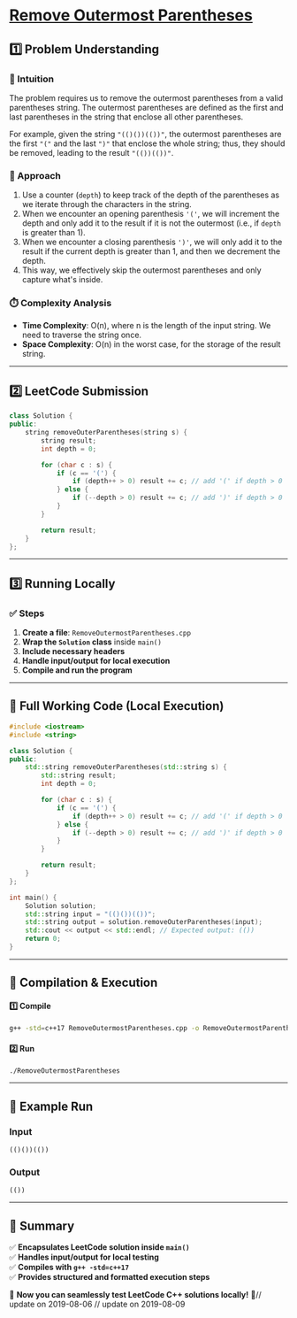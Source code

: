 # **[Remove Outermost Parentheses](https://leetcode.com/problems/remove-outermost-parentheses/description/)**  

## **1️⃣ Problem Understanding**  
### **📌 Intuition**  
The problem requires us to remove the outermost parentheses from a valid parentheses string. The outermost parentheses are defined as the first and last parentheses in the string that enclose all other parentheses. 

For example, given the string `"(()())(())"`, the outermost parentheses are the first `"("` and the last `")"` that enclose the whole string; thus, they should be removed, leading to the result `"(())(())"`.

### **🚀 Approach**  
1. Use a counter (`depth`) to keep track of the depth of the parentheses as we iterate through the characters in the string.
2. When we encounter an opening parenthesis `'('`, we will increment the depth and only add it to the result if it is not the outermost (i.e., if `depth` is greater than 1).
3. When we encounter a closing parenthesis `')'`, we will only add it to the result if the current depth is greater than 1, and then we decrement the depth.
4. This way, we effectively skip the outermost parentheses and only capture what's inside.

### **⏱️ Complexity Analysis**  
- **Time Complexity**: O(n), where n is the length of the input string. We need to traverse the string once.
- **Space Complexity**: O(n) in the worst case, for the storage of the result string.  

---  

## **2️⃣ LeetCode Submission**  
```cpp
class Solution {
public:
    string removeOuterParentheses(string s) {
        string result;
        int depth = 0;

        for (char c : s) {
            if (c == '(') {
                if (depth++ > 0) result += c; // add '(' if depth > 0
            } else {
                if (--depth > 0) result += c; // add ')' if depth > 0
            }
        }

        return result;
    }
};
```  

---  

## **3️⃣ Running Locally**  
### **✅ Steps**  
1. **Create a file**: `RemoveOutermostParentheses.cpp`  
2. **Wrap the `Solution` class** inside `main()`  
3. **Include necessary headers**  
4. **Handle input/output for local execution**  
5. **Compile and run the program**  

---  

## **📝 Full Working Code (Local Execution)**  
```cpp
#include <iostream>
#include <string>

class Solution {
public:
    std::string removeOuterParentheses(std::string s) {
        std::string result;
        int depth = 0;

        for (char c : s) {
            if (c == '(') {
                if (depth++ > 0) result += c; // add '(' if depth > 0
            } else {
                if (--depth > 0) result += c; // add ')' if depth > 0
            }
        }

        return result;
    }
};

int main() {
    Solution solution;
    std::string input = "(()())(())";
    std::string output = solution.removeOuterParentheses(input);
    std::cout << output << std::endl; // Expected output: (())
    return 0;
}
```  

---  

## **🔧 Compilation & Execution**  
#### **1️⃣ Compile**  
```bash
g++ -std=c++17 RemoveOutermostParentheses.cpp -o RemoveOutermostParentheses
```  

#### **2️⃣ Run**  
```bash
./RemoveOutermostParentheses
```  

---  

## **🎯 Example Run**  
### **Input**  
```
(()())(())
```  
### **Output**  
```
(())
```  

---  

## **📌 Summary**  
✅ **Encapsulates LeetCode solution inside `main()`**  
✅ **Handles input/output for local testing**  
✅ **Compiles with `g++ -std=c++17`**  
✅ **Provides structured and formatted execution steps**  

🚀 **Now you can seamlessly test LeetCode C++ solutions locally!** 🚀// update on 2019-08-06
// update on 2019-08-09
